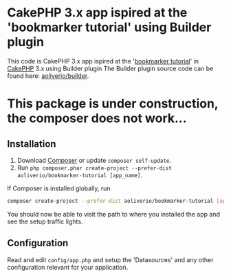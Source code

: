 # CakePHP 3.x app ispired at the 'bookmarker tutorial' using Builder plugin

This code is CakePHP 3.x app ispired at the '[bookmarker tutorial](http://book.cakephp.org/3.0/en/tutorials-and-examples/bookmarks/intro.html)' in [CakePHP](http://cakephp.org) 3.x using Builder plugin
The Builder plugin source code can be found here: [aoliverio/builder](https://github.com/aoliverio/builder).

# This package is under construction, the composer does not work...

## Installation

1. Download [Composer](http://getcomposer.org/doc/00-intro.md) or update `composer self-update`.
2. Run `php composer.phar create-project --prefer-dist aoliverio/bookmarker-tutorial [app_name]`.

If Composer is installed globally, run
```bash
composer create-project --prefer-dist aoliverio/bookmarker-tutorial [app_name]
```

You should now be able to visit the path to where you installed the app and see
the setup traffic lights.

## Configuration

Read and edit `config/app.php` and setup the 'Datasources' and any other configuration relevant for your application.